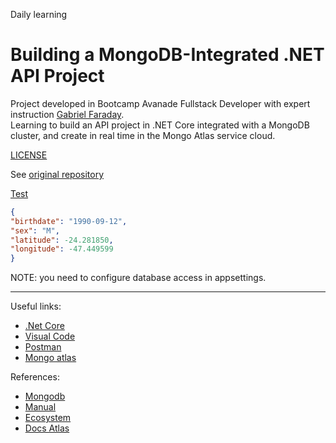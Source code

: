 Daily learning

# Building a MongoDB-Integrated .NET API Project

Project developed in Bootcamp Avanade Fullstack Developer with expert instruction [Gabriel Faraday](https://github.com/gabrielfbarros "Gabriel Faraday").</br>
Learning to build an API project in .NET Core integrated with a MongoDB cluster, and create in real time in the Mongo Atlas service cloud.

[LICENSE](./LICENSE)

See [original repository](https://github.com/gabrielfbarros/dotnet-mongo)

[Test](https://localhost:5001/infected)

```json
{
"birthdate": "1990-09-12",
"sex": "M",
"latitude": -24.281850, 
"longitude": -47.449599
}
```

NOTE: you need to configure database access in appsettings.

-----------------------------------------------

Useful links:

- [.Net Core](https://dotnet.microsoft.com/download)
- [Visual Code](https://code.visualstudio.com/download)
- [Postman](https://www.postman.com/downloads/)
- [Mongo atlas](https://www.mongodb.com/cloud/atlas/register)

References:

- [Mongodb](https://docs.mongodb.com/)
- [Manual](https://docs.mongodb.com/manual/)
- [Ecosystem](https://docs.mongodb.com/ecosystem/drivers/csharp/)
- [Docs Atlas](https://docs.atlas.mongodb.com/)
